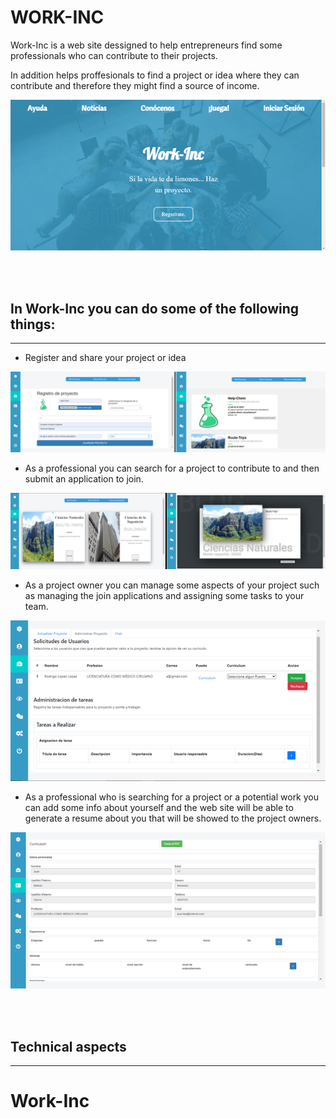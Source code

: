 # **WORK-INC**

Work-Inc is a web site dessigned to help entrepreneurs find some professionals who can contribute to their projects.

In addition helps proffesionals to find a project or idea where they can contribute and therefore they might find a source of income.

![Home page](https://raw.githubusercontent.com/JuanBeltranG/ResourcesJBG/master/Work-Inc/Home-Page-WI.png)


<br/><br/>

## **In Work-Inc you can do some of the following things:**

---

* Register and share your project or idea

![Register and share modules](https://raw.githubusercontent.com/JuanBeltranG/ResourcesJBG/master/Work-Inc/Register%26Share-Project-WI.png)

* As a professional you can search for a project to contribute to and then submit an application to join. 

![Register and share modules](https://raw.githubusercontent.com/JuanBeltranG/ResourcesJBG/master/Work-Inc/Search%26Join-Project.png)

* As a project owner you can manage some aspects of your project such as managing the join applications and assigning some tasks to your team.

![Manage project](https://raw.githubusercontent.com/JuanBeltranG/ResourcesJBG/master/Work-Inc/Manage-Project.png)

* As a professional who is searching for a project or a potential work you can add some info about yourself and the web site will be able to generate a resume about you that will be showed to the project owners.

![Resume section](https://raw.githubusercontent.com/JuanBeltranG/ResourcesJBG/master/Work-Inc/Resume.png)




<br/><br/>

## **Technical aspects**

---

# Work-Inc

